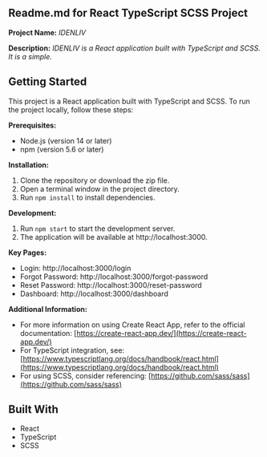 ## Readme.md for React TypeScript SCSS Project

**Project Name:** *IDENLIV*

**Description:** *IDENLIV is a React application built with TypeScript and SCSS. It is a simple.*

## Getting Started

This project is a React application built with TypeScript and SCSS. To run the project locally, follow these steps:

**Prerequisites:**

- Node.js (version 14 or later)
- npm (version 5.6 or later)

**Installation:**

1. Clone the repository or download the zip file.
2. Open a terminal window in the project directory.
3. Run `npm install` to install dependencies.

**Development:**

1. Run `npm start` to start the development server.
2. The application will be available at http://localhost:3000.

**Key Pages:**

- Login: http://localhost:3000/login
- Forgot Password: http://localhost:3000/forgot-password
- Reset Password: http://localhost:3000/reset-password
- Dashboard: http://localhost:3000/dashboard

**Additional Information:**

- For more information on using Create React App, refer to the official
  documentation: [https://create-react-app.dev/](https://create-react-app.dev/)
- For TypeScript integration,
  see: [https://www.typescriptlang.org/docs/handbook/react.html](https://www.typescriptlang.org/docs/handbook/react.html)
- For using SCSS, consider referencing: [https://github.com/sass/sass](https://github.com/sass/sass)

## Built With

- React
- TypeScript
- SCSS

